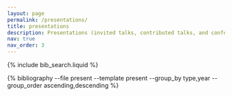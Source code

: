 ```yaml
---
layout: page
permalink: /presentations/
title: presentations
description: Presentations (invited talks, contributed talks, and conference abstracts/posters) in reversed chronological order. 
nav: true
nav_order: 3
---
```


<!-- _pages/presentations.md -->

<!-- Bibsearch Feature -->

{% include bib_search.liquid %}

<div class="presentations">

{% bibliography --file present --template present --group_by type,year --group_order ascending,descending %}

</div>
